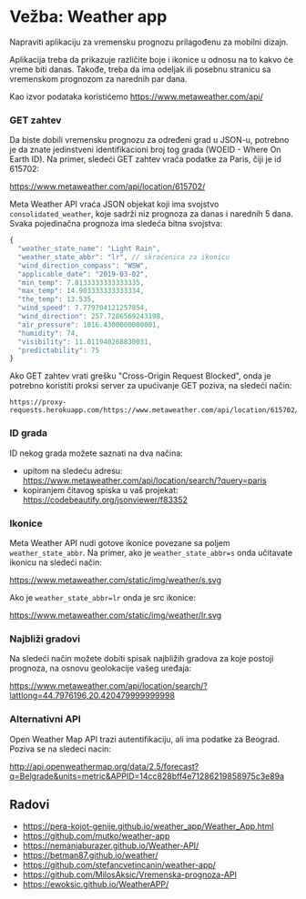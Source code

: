 # Vežba: Weather app

Napraviti aplikaciju za vremensku prognozu prilagođenu za mobilni dizajn. 

Aplikacija treba da prikazuje različite boje i ikonice u odnosu na to kakvo će vreme biti danas. Takođe, treba da ima odeljak ili posebnu stranicu sa vremenskom prognozom za narednih par dana. 

Kao izvor podataka koristićemo https://www.metaweather.com/api/

### GET zahtev

Da biste dobili vremensku prognozu za određeni grad u JSON-u, potrebno je da znate jedinstveni identifikacioni broj tog grada (WOEID - Where On Earth ID). Na primer, sledeći GET zahtev vraća podatke za Paris, čiji je id 615702:

https://www.metaweather.com/api/location/615702/

Meta Weather API vraća JSON objekat koji ima svojstvo `consolidated_weather`, koje sadrži niz prognoza za danas i narednih 5 dana. Svaka pojedinačna prognoza ima sledeća bitna svojstva:

```js
{
  "weather_state_name": "Light Rain",
  "weather_state_abbr": "lr", // skraćenica za ikonicu
  "wind_direction_compass": "WSW",
  "applicable_date": "2019-03-02",
  "min_temp": 7.8133333333333335,
  "max_temp": 14.903333333333334,
  "the_temp": 13.535,
  "wind_speed": 7.779704121257854,
  "wind_direction": 257.7286569243198,
  "air_pressure": 1016.4300000000001,
  "humidity": 74,
  "visibility": 11.011940268830031,
  "predictability": 75
}
```

Ako GET zahtev vrati grešku "Cross-Origin Request Blocked", onda je potrebno koristiti proksi server za upućivanje GET poziva, na sledeći način:

```
https://proxy-requests.herokuapp.com/https://www.metaweather.com/api/location/615702/
```

### ID grada

ID nekog grada možete saznati na dva načina: 
- upitom na sledeću adresu: https://www.metaweather.com/api/location/search/?query=paris
- kopiranjem čitavog spiska u vaš projekat: https://codebeautify.org/jsonviewer/f83352

### Ikonice

Meta Weather API nudi gotove ikonice povezane sa poljem `weather_state_abbr`. Na primer, ako je `weather_state_abbr=s` onda učitavate ikonicu na sledeći način:

https://www.metaweather.com/static/img/weather/s.svg

Ako je `weather_state_abbr=lr` onda je src ikonice:

https://www.metaweather.com/static/img/weather/lr.svg

### Najbliži gradovi

Na sledeći način možete dobiti spisak najbližih gradova za koje postoji prognoza, na osnovu geolokacije vašeg uređaja:

https://www.metaweather.com/api/location/search/?lattlong=44.7976196,20.420479999999998

### Alternativni API

Open Weather Map API trazi autentifikaciju, ali ima podatke za Beograd. Poziva se na sledeci nacin:

http://api.openweathermap.org/data/2.5/forecast?q=Belgrade&units=metric&APPID=14cc828bff4e71286219858975c3e89a

## Radovi

- https://pera-kojot-genije.github.io/weather_app/Weather_App.html
- https://github.com/mutko/weather-app
- https://nemanjaburazer.github.io/Weather-API/
- https://betman87.github.io/weather/
- https://github.com/stefancvetincanin/weather-app/
- https://github.com/MilosAksic/Vremenska-prognoza-API
- https://ewoksic.github.io/WeatherAPP/
